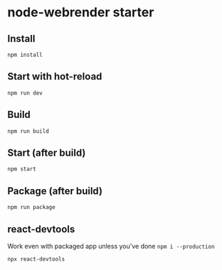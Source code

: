 # node-webrender starter

## Install
```
npm install
```

## Start with hot-reload
```
npm run dev
```

## Build
```
npm run build
```

## Start (after build)
```
npm start
```

## Package (after build)
```
npm run package
```

## react-devtools
Work even with packaged app unless you've done `npm i --production`
```
npx react-devtools
```

